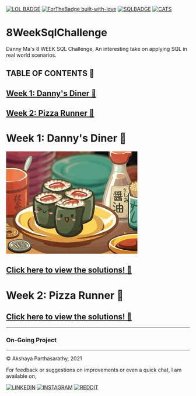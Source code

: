 
[![LOL BADGE](https://forthebadge.com/images/badges/works-on-my-machine.svg)]()     [![ForTheBadge built-with-love](http://ForTheBadge.com/images/badges/built-with-love.svg)](https://GitHub.com/Naereen/)     [![SQLBADGE](https://img.shields.io/badge/Microsoft%20SQL%20Server-CC2927?style=for-the-badge&logo=microsoft%20sql%20server&logoColor=white)](https://www.microsoft.com/en-us/sql-server/sql-server-2019)     [![CATS](https://forthebadge.com/images/badges/contains-cat-gifs.svg)]()

# 8WeekSqlChallenge
Danny Ma's 8 WEEK SQL Challenge, An interesting take on applying SQL in real world scenarios. 

## TABLE OF CONTENTS 📖

##  [Week 1: Danny's Diner 🍜](#danny's-diner)

##  [Week 2: Pizza Runner 🛵](#pizza-runner)







# Week 1: Danny's Diner 🍜 <a name="danny's-diner"></a>

![littlesushi](https://github.com/iaks23/8WeekSqlChallenge/blob/main/img/DD-1.GIF)

## [Click here to view the solutions! 🔑](https://github.com/iaks23/8WeekSqlChallenge/tree/main/Week%201%20-%20Danny's%20Diner)

# Week 2: Pizza Runner 🛵 <a name="pizza-runner"></a>


## [Click here to view the solutions! 🔑](https://github.com/iaks23/8WeekSqlChallenge/tree/main/Week%202%20-%20Pizza%20Runner)

-----------------

### On-Going Project

-----------------

© Akshaya Parthasarathy, 2021

For feedback or suggestions on improvements or even a quick chat, I am available on,

[![LINKEDIN](https://img.shields.io/badge/LinkedIn-0077B5?style=for-the-badge&logo=linkedin&logoColor=white)](https://www.linkedin.com/in/akshaya-parthasarathy23)
[![INSTAGRAM](https://img.shields.io/badge/Instagram-E4405F?style=for-the-badge&logo=instagram&logoColor=white)](https://www.instagram.com/aks_sarathy/)
[![REDDIT](https://img.shields.io/badge/Reddit-FF4500?style=for-the-badge&logo=reddit&logoColor=white)](https://www.reddit.com/user/longstoryshort_)

